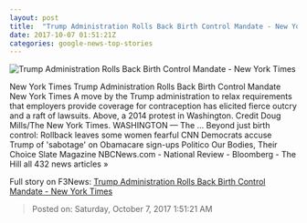 ```yaml
---
layout: post
title:  "Trump Administration Rolls Back Birth Control Mandate - New York Times"
date: 2017-10-07 01:51:21Z
categories: google-news-top-stories
---
```


![Trump Administration Rolls Back Birth Control Mandate - New York Times](https://static01.nyt.com/images/2017/10/07/us/08-DC-CONTRACEPTION-sub/08-DC-CONTRACEPTION-sub-facebookJumbo.jpg)

New York Times Trump Administration Rolls Back Birth Control Mandate New York Times A move by the Trump administration to relax requirements that employers provide coverage for contraception has elicited fierce outcry and a raft of lawsuits. Above, a 2014 protest in Washington. Credit Doug Mills/The New York Times. WASHINGTON — The ... Beyond just birth control: Rollback leaves some women fearful CNN Democrats accuse Trump of 'sabotage' on Obamacare sign-ups Politico Our Bodies, Their Choice Slate Magazine NBCNews.com - National Review - Bloomberg - The Hill all 432 news articles »


Full story on F3News: [Trump Administration Rolls Back Birth Control Mandate - New York Times](http://www.f3nws.com/n/JVjqJH)

> Posted on: Saturday, October 7, 2017 1:51:21 AM
